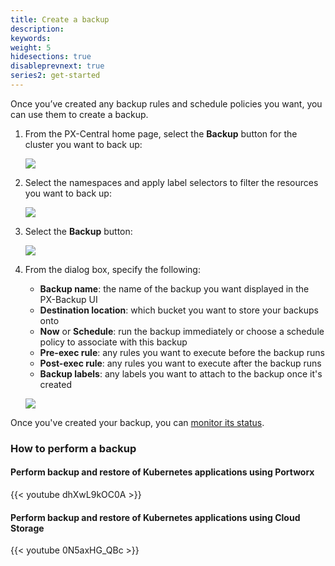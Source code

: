 ```yaml
---
title: Create a backup
description: 
keywords: 
weight: 5
hidesections: true
disableprevnext: true
series2: get-started
---
```


Once you’ve created any backup rules and schedule policies you want, you can use them to create a backup. 

1. From the PX-Central home page, select the **Backup** button for the cluster you want to back up:

    ![](/img/select-backup.png)

2. Select the namespaces and apply label selectors to filter the resources you want to back up:

    ![](/img/select-namespace-labels.png)

3. Select the **Backup** button:

    ![](/img/select-create-backup.png)

4. From the dialog box, specify the following:
    
    * **Backup name**: the name of the backup you want displayed in the PX-Backup UI
    * **Destination location**: which bucket you want to store your backups onto
    * **Now** or **Schedule**: run the backup immediately or choose a schedule policy to associate with this backup
    * **Pre-exec rule**: any rules you want to execute before the backup runs
    * **Post-exec rule**: any rules you want to execute after the backup runs
    * **Backup labels**: any labels you want to attach to the backup once it's created

    ![](/img/populate-backup-fields.png)

Once you've created your backup, you can [monitor its status](/use-px-backup/backup-restore/monitor-status).

### How to perform a backup

#### Perform backup and restore of Kubernetes applications using Portworx

  {{< youtube dhXwL9kOC0A >}}

#### Perform backup and restore of Kubernetes applications using Cloud Storage

  {{< youtube 0N5axHG_QBc >}}

<!-- 
## Perform a namespace-level backup



## Perform an app-level backup -->
